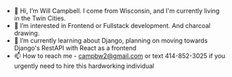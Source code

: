 - 👋 Hi, I’m Will Campbell. I come from Wisconsin, and I'm currently living in the Twin Cities. 
- 👀 I’m interested in Frontend or Fullstack development. And charcoal drawing. 
- 🌱 I’m currently learning about Django, planning on moving towards Django's RestAPI with React as a frontend 
- 📫 How to reach me - campbw2@gmail.com or text 414-852-3025 if you urgently need to hire this hardworking individual

<!---
whcampbell/whcampbell is a ✨ special ✨ repository because its `README.md` (this file) appears on your GitHub profile.
You can click the Preview link to take a look at your changes.
--->
